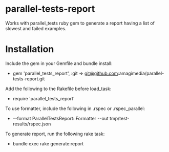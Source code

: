 # parallel-tests-report
Works with parallel_tests ruby gem to generate a report having a list of slowest and failed examples.

# Installation
Include the gem in your Gemfile and bundle install:
 - gem 'parallel_tests_report', :git => git@github.com:amagimedia/parallel-tests-report.git

Add the following to the Rakefile before load_task:
 - require 'parallel_tests_report'

To use formatter, include the following in .rspec or .rspec_parallel:
 - --format ParallelTestsReport::Formatter --out tmp/test-results/rspec.json

To generate report, run the following rake task:
 - bundle exec rake generate:report
